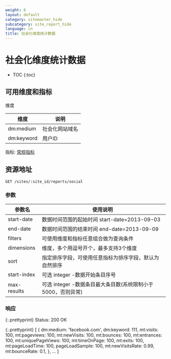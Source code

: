 ```yaml
---
weight: 6
layout: default
category: sitemaster_hide
subcategory: site_report_hide
language: cn
title: 社会化维度统计数据
---
```


# 社会化维度统计数据

* TOC
{:toc}


## 可用维度和指标

维度

| 维度      | 说明           |
|-----------|----------------|
| dm:medium | 社会化网站域名 |
| dm:keyword    | 用户ID         |

指标: [常规指标](/doc/sitemaster/v1/cn/site_report.html#section-2)


## 资源地址

    GET /sites/:site_id/reports/social

### 参数


| 参数名      | 使用说明                                                     |
|-------------|--------------------------------------------------------------|
|start-date   |数据时间范围的起始时间 start-date=2013-09-03|
|end-date     |数据时间范围的结束时间 end-date=2013-09-09|
| filters     | 可使用维度和指标任意组合做为查询条件                         |
| dimensions  | 维度，多个用逗号开个，最多支持3个维度                        |
| sort        | 指定排序字段，可使用任意指标为排序字段，默认为自然排序       |
| start-index | 可选 integer -数据开始条目序号                               |
| max-results | 可选 integer -数据条目最大条目数(系统限制小于5000，否则异常) |


### 响应


{:.prettyprint}
    Status: 200 OK


{:.prettyprint}
    [
        {
            dm:medium: 'facebook.com',
            dm:keyword: 111,
            mt:visits: 100,
            mt:pageviews: 100,
            mt:newVisits: 100,
            mt:bounces: 100,
            mt:entrances: 100,
            mt:uniquePageViews: 100,
            mt:timeOnPage: 100,
            mt:exits: 100,
            mt:pageLoadTime: 100,
            pageLoadSample: 100,
            mt:newVisitsRate: 0.99,
            mt:bounceRate: 0.1,
        },
        ...
    ]
